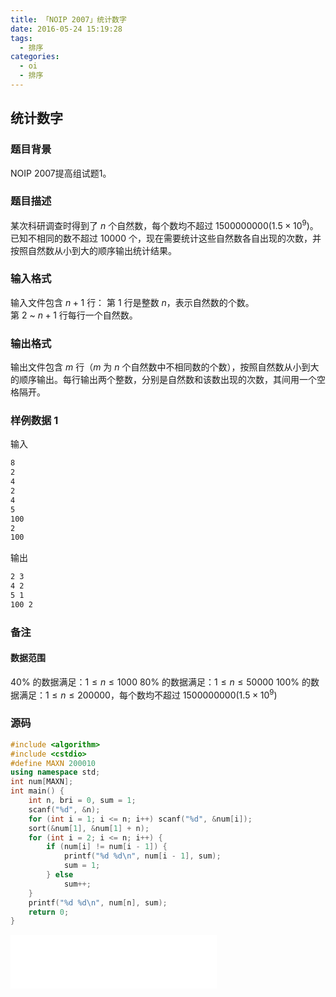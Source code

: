 ```yaml
---
title: 「NOIP 2007」统计数字
date: 2016-05-24 15:19:28
tags:
  - 排序
categories:
  - oi
  - 排序
---
```

## 统计数字
### 题目背景
NOIP 2007提高组试题1。
### 题目描述
某次科研调查时得到了 $n$ 个自然数，每个数均不超过 $1500000000(1.5 \times 10^9)$。已知不相同的数不超过 $10000$ 个，现在需要统计这些自然数各自出现的次数，并按照自然数从小到大的顺序输出统计结果。
### 输入格式
输入文件包含 $n + 1$ 行：
第 $1$ 行是整数 $n$，表示自然数的个数。  
第 $2$ ~ $n+1$ 行每行一个自然数。
### 输出格式
输出文件包含 $m$ 行（$m$ 为 $n$ 个自然数中不相同数的个数），按照自然数从小到大的顺序输出。每行输出两个整数，分别是自然数和该数出现的次数，其间用一个空格隔开。
<!-- more -->
### 样例数据 1
输入
``` bash
8
2
4
2
4
5
100
2
100
```
输出
``` bash
2 3
4 2
5 1
100 2
```
### 备注
#### 数据范围
$40 \%$ 的数据满足：$1 \leq n \leq 1000$
$80 \%$ 的数据满足：$1 \leq n \leq 50000$
$100 \%$ 的数据满足：$1 \leq n \leq 200000$，每个数均不超过 $1500000000(1.5 \times 10^9)$
### 源码
``` cpp
#include <algorithm>
#include <cstdio>
#define MAXN 200010
using namespace std;
int num[MAXN];
int main() {
    int n, bri = 0, sum = 1;
    scanf("%d", &n);
    for (int i = 1; i <= n; i++) scanf("%d", &num[i]);
    sort(&num[1], &num[1] + n);
    for (int i = 2; i <= n; i++) {
        if (num[i] != num[i - 1]) {
            printf("%d %d\n", num[i - 1], sum);
            sum = 1;
        } else
            sum++;
    }
    printf("%d %d\n", num[n], sum);
    return 0;
}
```
<iframe frameborder="no" border="0" marginwidth="0" marginheight="0" width=330 height=86 src="//music.163.com/outchain/player?type=2&id=832877&auto=1&height=66"></iframe>
